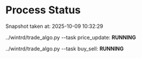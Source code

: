 # Process Status

Snapshot taken at: 2025-10-09 10:32:29

../wintrd/trade_algo.py --task price_update: **RUNNING**

../wintrd/trade_algo.py --task buy_sell: **RUNNING**

